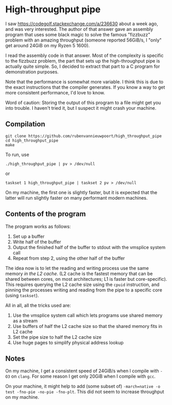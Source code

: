 # High-throughput pipe

I saw https://codegolf.stackexchange.com/a/236630 about a week ago, and was very interested. The author of that answer gave an assembly program that uses some black magic to solve the famous "fizzbuzz" problem with an amazing throughput (someone reported 56GiB/s, I "only" get around 24GiB on my Ryzen 5 1600).

I read the assembly code in that answer. Most of the complexity is specific to the fizzbuzz problem, the part that sets up the high-throughput pipe is actually quite simple. So, I decided to extract that part to a C program for demonstration purposes.

Note that the performance is somewhat more variable. I think this is due to the exact instructions that the compiler generates. If you know a way to get more consistent performance, I'd love to know.

Word of caution: Storing the output of this program to a file might get you into trouble. I haven't tried it, but I suspect it might crash your machine.


## Compilation

```
git clone https://github.com/rubenvannieuwpoort/high_throughput_pipe
cd high_throughput_pipe
make
```

To run, use
```
./high_throughput_pipe | pv > /dev/null
```

or
```
taskset 1 high_throughput_pipe | taskset 2 pv > /dev/null
```

On my machine, the first one is slightly faster, but it is expected that the latter will run slightly faster on many performant modern machines.


## Contents of the program

The program works as follows:
  1. Set up a buffer
  2. Write half of the buffer
  3. Output the finished half of the buffer to stdout with the vmsplice system call
  4. Repeat from step 2, using the other half of the buffer

The idea now is to let the reading and writing process use the same memory *in the L2 cache*. (L2 cache is the fastest memory that can be shared between cores, on most architectures; L1 is faster but core-specific). This requires querying the L2 cache size using the `cpuid` instruction, and pinning the processes writing and reading from the pipe to a specific core (using `taskset`).

All in all, all the tricks used are:
  1. Use the vmsplice system call which lets programs use shared memory as a stream
  2. Use buffers of half the L2 cache size so that the shared memory fits in L2 cache
  3. Set the pipe size to half the L2 cache size
  4. Use huge pages to simplify physical address lookup


## Notes

On my machine, I get a consistent speed of 24GiB/s when I compile with `-O3` on `clang`. For some reason I get only 20GiB when I compile with `gcc`.

On your machine, it might help to add (some subset of) `-march=native -o test -fno-pie -no-pie -fno-plt`. This did not seem to increase throughput on my machine.

